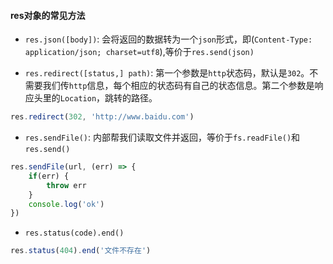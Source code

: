 #### res对象的常见方法


- `res.json([body])`: 会将返回的数据转为一个`json`形式，即(`Content-Type: application/json; charset=utf8`),等价于`res.send(json)`


- `res.redirect([status,] path)`: 第一个参数是`http`状态码，默认是`302`。不需要我们传`http`信息，每个相应的状态码有自己的状态信息。第二个参数是响应头里的`Location`，跳转的路径。


```js
res.redirect(302, 'http://www.baidu.com')
```

- `res.sendFile()`: 内部帮我们读取文件并返回，等价于`fs.readFile()`和`res.send()`

```js
res.sendFile(url, (err) => {
	if(err) {
		throw err
	}
	console.log('ok')
})
```

- `res.status(code).end()`


```js
res.status(404).end('文件不存在')
```